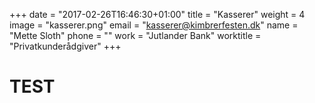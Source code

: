 +++
date = "2017-02-26T16:46:30+01:00"
title = "Kasserer"
weight = 4
image = "kasserer.png"
email = "kasserer@kimbrerfesten.dk"
name = "Mette Sloth"
phone = ""
work = "Jutlander Bank"
worktitle = "Privatkunderådgiver"
+++

# TEST